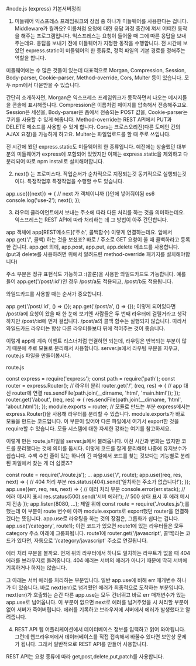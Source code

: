 #node.js (express) 기본서버정리

1. 미들웨어
익스프레스 프레임워크의 장점 중 하나가 미들웨어를 사용한다는 겁니다. Middleware가 뭘까요? 이름처럼 요청에 대한 응답 과정 중간에 껴서 어떠한 동작을 해주는 프로그램입니다. 익스프레스는 요청이 들어올 때 그에 따른 응답을 보내주는데요. 응답을 보내기 전에 미들웨어가 지정한 동작을 수행합니다. 전 시간에 보았던 express.static이 미들웨어의 한 종류로, 정적 파일의 기본 경로를 정해주는 역할을 합니다.

미들웨어에는 수 많은 것들이 있는데 대표적으로 Morgan, Compression, Session, Body-parser, Cookie-parser, Method-override, Cors, Multer 등이 있습니다. 모두 npm에서 다운받을 수 있습니다. 

간단히 소개하자면, Morgan은 익스프레스 프레임워크가 동작하면서 나오는 메시지들을 콘솔에 표시해줍니다. Compression은 이름처럼 페이지를 압축해서 전송해주고요. Session은 세션을, Body-parser은 폼에서 전송되는 POST 값을, Cookie-parser는 쿠키를 사용할 수 있게 해줍니다. Method-override는 REST API에서 PUT과 DELETE 메소드를 사용할 수 있게 합니다. Cors는 크로스오리진(다른 도메인 간의 AJAX 요청)을 가능하게 하고요. Multer는 파일업로드를 할 때 주로 쓰입니다.

전 시간에 봤던 express.static도 미들웨어의 한 종류입니다. 예전에는 상술했던 대부분의 미들웨어가 express에 포함되어 있었지만 이제는 express.static을 제외하고 다 분리되어 따로 npm install로 설치해야합니다.


2. next() 는 프로미스다.
작업순서가 순차적으로 지정되는것 동기적으로 실행되는것이다.
특정작업후 특정작업을 수행할 수도 있습니다. 

app.use(({next}) => { // next 가 객체이니까 {}안에 넣어줘야됨 es6
  console.log('use-2');
  next();
});



3. 라우터 
클라이언트에서 보내는 주소에 따라 다른 처리를 하는 것을 의미하는데요. 익스프레스는 REST API에 따라 처리하는 데 그 방법이 아주 간단합니다.

app 객체에 app[REST메소드]('주소', 콜백함수) 이렇게 연결하는데요. 앞에서 app.get('/', 콜백) 하는 것을 보셨죠? 바로 / 주소로 GET 요청이 올 때 콜백하라고 등록한 겁니다. app.get 외에, app.post, app.put, app.delete 메소드를 사용합니다. (put과 delete를 사용하려면 위에서 알려드린 method-override 패키지를 설치해야합니다)

주소 부분은 정규 표현식도 가능하고 :(콜론)을 사용한 와일드카드도 가능합니다. 예를 들어 app.get('/post/:id')인 경우 /post/a도 적용되고, /post/b도 적용됩니다.

와일드카드를 사용할 때는 순서가 중요합니다.

app.get('/post/:id', () => {});
app.get('/post/a', () => {});
이렇게 되어있다면 /post/a에 요청이 왔을 때 한 눈에 보기엔 사람들은 두 번째 라우터에 걸릴거라고 생각하지만 /post/:id에 먼저 걸립니다. /post/a의 콜백 함수는 실행되지 않습니다. 따라서 와일드카드 라우터는 항상 다른 라우터들보다 뒤에 적어주는 것이 좋습니다.

이렇게 app에 계속 이벤트 리스너처럼 연결하면 되는데, 라우팅은 반복되는 부분이 많기 때문에 주로 모듈로 분리해서 사용합니다. server.js에서 라우팅 부분을 지우고, route.js 파일을 만들어봅시다.

route.js

const express = require('express');
const path = require('path');
const router = express.Router(); // 라우터 분리
router.get('/', (req, res) => { // app 대신 router에 연결
  res.sendFile(path.join(__dirname, 'html', 'main.html'));
});
router.get('/about', (req, res) => {
  res.sendFile(path.join(__dirname, 'html', 'about.html'));
});
module.exports = router; // 모듈로 만드는 부분
express에서는 express.Router()을 사용해 라우터를 분리할 수 있습니다. module.exports가 바로 모듈을 만드는 코드입니다. 이 부분이 있어야 다른 파일에서 여기서 export한 것을 require할 수 있습니다. 모듈 시스템에 대한 자세한 강좌는 여기를 참고하세요. 

이렇게 만든 route.js파일을 server.js에서 불러옵니다. 이전 시간과 변화는 없지만 코드를 분리했다는 것에 의미를 둡시다. 이렇게 코드를 잘게 분리해야 나중에 유지보수가 쉽습니다. 수백 수천 줄이 있는 하나의 긴 파일에서 코드를 찾는 것보다는 기능별로 분리된 파일에서 찾는 게 더 쉽겠죠?

const route = require('./route.js');
...
app.use('/', route);
app.use((req, res, next) => { // 404 처리 부분
  res.status(404).send('일치하는 주소가 없습니다!');
});
app.use((err, req, res, next) => { // 에러 처리 부분
  console.error(err.stack); // 에러 메시지 표시
  res.status(500).send('서버 에러!'); // 500 상태 표시 후 에러 메시지 전송
});
app.listen(8080, ...);
제일 위에 const route = require('./routes.js');를 했는데 이 부분이 route 변수에 아까 module.exports로 export했던 router을 연결하겠다는 뜻입니다. app.use로 라우팅을 하는 것의 장점은, 그룹화가 쉽다는 겁니다. app.use('/category', route1); 이런 코드가 있으면 route1에 있는 라우터들은 모두 category 주소 아래에 그룹화됩니다. route1에 router.get('/javascript', 콜백)라는 코드가 있다면, 자동으로 '/category/javascript' 주소로 연결됩니다.

에러 처리 부분을 볼까요. 먼저 위의 라우터에서 하나도 일치하는 라우트가 없을 때 404 에러를 브라우저로 돌려줍니다. 404 에러는 서버의 에러가 아니기 때문에 딱히 서버에 기록하거나 하지는 않습니다.

그 아래는 서버 에러를 처리하는 부분입니다. 일반 app.use에 비해 err 매개변수 하나가 더 있습니다. 바로 next(err)로 넘겨줬던 에러가 최종적으로 도착하는 부분입니다. next(err)가 호출되는 순간 다른 app.use는 모두
건너뛰고 바로 err 매개변수가 있는 app.use로 넘어옵니다. 이 부분이 없으면 next로 에러를 넘겨주었을 시 처리할 부분이 없어 서버가 죽어버립니다. 에러를 기록하고 브라우저에 서버에서 에러가 발생했다고 알려줍니다.


4. REST API 
웹 어플리케이션에서 데이터베이스 정보를 입력하고 읽어 와야됩니다.
그런데 웹브라우저에서 데이터베이스를 직접 접속해서 바꿀수 있다면 보안상 문제가 됩니다. 그래서 일반적으로 REST API를 만들어 사용합니다.

REST API는 요청 종류에 따라 get,post,delete,put,patch를 사용합니다.

